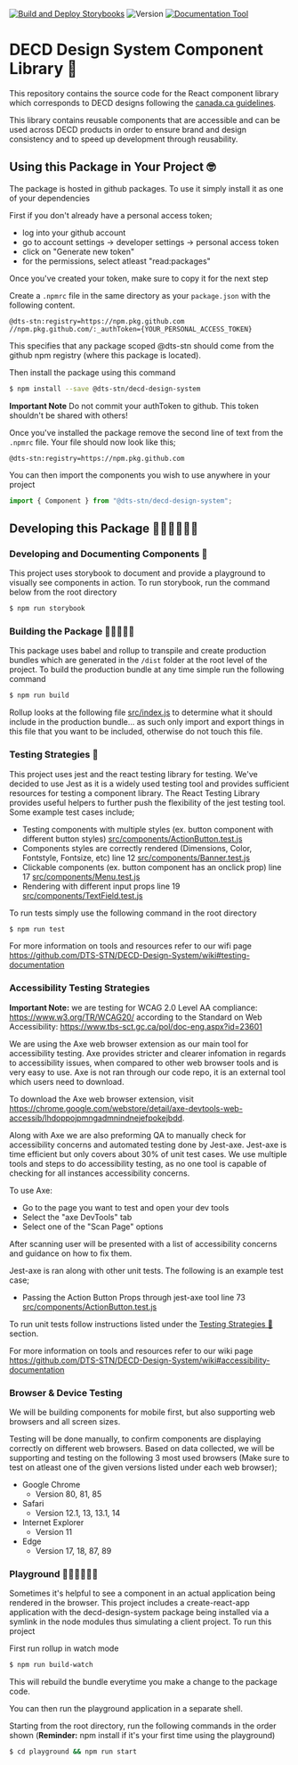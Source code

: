 [![Build and Deploy Storybooks](https://github.com/DTS-STN/DECD-Design-System/actions/workflows/build-and-deploy-storybooks.yml/badge.svg)](https://github.com/DTS-STN/DECD-Design-System/actions/workflows/build-and-deploy-storybooks.yml)
![Version](https://img.shields.io/github/package-json/v/dts-stn/decd-design-system)
[![Documentation Tool](https://img.shields.io/badge/Documentation%20Tool-storybooks-pink)](https://dts-stn.github.io/DECD-Design-System/master)

# DECD Design System Component Library 🎨

This repository contains the source code for the React component library which corresponds to DECD designs following the [canada.ca guidelines](https://www.canada.ca/en/government/about/design-system.html).

This library contains reusable components that are accessible and can be used across DECD products in order to ensure brand and design consistency and to speed up development through reusability.

## Using this Package in Your Project 🤓

The package is hosted in github packages. To use it simply install it as one of your dependencies

First if you don't already have a personal access token;

- log into your github account
- go to account settings -> developer settings -> personal access token
- click on "Generate new token"
- for the permissions, select atleast "read:packages"

Once you've created your token, make sure to copy it for the next step

Create a `.npmrc` file in the same directory as your `package.json` with the following content.

```text
@dts-stn:registry=https://npm.pkg.github.com
//npm.pkg.github.com/:_authToken={YOUR_PERSONAL_ACCESS_TOKEN}
```

This specifies that any package scoped @dts-stn should come from the github npm registry (where this package is located).

Then install the package using this command

```bash
$ npm install --save @dts-stn/decd-design-system
```

**Important Note** Do not commit your authToken to github. This token shouldn't be shared with others!

Once you've installed the package remove the second line of text from the
`.npmrc` file. Your file should now look like this;

```text
@dts-stn:registry=https://npm.pkg.github.com
```

You can then import the components you wish to use anywhere in your project

```js
import { Component } from "@dts-stn/decd-design-system";
```

## Developing this Package 👨🏽‍💻👩🏽‍💻

### Developing and Documenting Components 📝

This project uses storybook to document and provide a playground to visually see components in action. To run storybook, run the command below from the root directory

```bash
$ npm run storybook
```

### Building the Package 👷🏽‍♀️👷🏽

This package uses babel and rollup to transpile and create production bundles which are generated in the `/dist` folder at the root level of the project. To build the production bundle at any time simple run the following command

```bash
$ npm run build
```

Rollup looks at the following file [src/index.js](src/index.js) to determine what it should include in the production bundle... as such only import and export things in this file that you want to be included, otherwise do not touch this file.

### Testing Strategies 🧪

This project uses jest and the react testing library for testing. We've decided to use Jest as it is a widely used testing tool and provides sufficient resources for testing a component library. The React Testing Library provides useful helpers to further push the flexibility of the jest testing tool. Some example test cases include;

- Testing components with multiple styles (ex. button component with different button styles) [src/components/ActionButton.test.js](src/components/ActionButton.test.js)
- Components styles are correctly rendered (Dimensions, Color, Fontstyle, Fontsize, etc) line 12 [src/components/Banner.test.js](src/components/Banner.test.js)
- Clickable components (ex. button component has an onclick prop) line 17 [src/components/Menu.test.js](src/components/Menu.test.js)
- Rendering with different input props line 19 [src/components/TextField.test.js](src/components/TextField.testjs)

To run tests simply use the following command in the root directory

```bash
$ npm run test
```

For more information on tools and resources refer to our wifi page https://github.com/DTS-STN/DECD-Design-System/wiki#testing-documentation

### Accessibility Testing Strategies

**Important Note:** we are testing for WCAG 2.0 Level AA compliance: https://www.w3.org/TR/WCAG20/ according to the Standard on Web Accessibility: https://www.tbs-sct.gc.ca/pol/doc-eng.aspx?id=23601

We are using the Axe web browser extension as our main tool for accessibility testing. Axe provides stricter and clearer infomation in regards to accessibility issues, when compared to other web browser tools and is very easy to use. Axe is not ran through our code repo, it is an external tool which users need to download.

To download the Axe web browser extension, visit https://chrome.google.com/webstore/detail/axe-devtools-web-accessib/lhdoppojpmngadmnindnejefpokejbdd.

Along with Axe we are also preforming QA to manually check for accessibility concerns and automated testing done by Jest-axe. Jest-axe is time efficient but only covers about 30% of unit test cases. We use multiple tools and steps to do accessibility testing, as no one tool is capable of checking for all instances accessibility concerns.

To use Axe:

- Go to the page you want to test and open your dev tools
- Select the "axe DevTools" tab
- Select one of the "Scan Page" options

After scanning user will be presented with a list of accessibility concerns and guidance on how to fix them.

Jest-axe is ran along with other unit tests. The following is an example test case;

- Passing the Action Button Props through jest-axe tool line 73 [src/components/ActionButton.test.js](src/components/ActionButton.test.js)

To run unit tests follow instructions listed under the [Testing Strategies 🧪](#Testing-Strategies-🧪) section.

For more information on tools and resources refer to our wiki page https://github.com/DTS-STN/DECD-Design-System/wiki#accessibility-documentation

### Browser & Device Testing

We will be building components for mobile first, but also supporting web browsers and all screen sizes.

Testing will be done manually, to confirm components are displaying correctly on different web browsers. Based on data collected, we will be supporting and testing on the following 3 most used browsers (Make sure to test on atleast one of the given versions listed under each web browser);

- Google Chrome
  - Version 80, 81, 85
- Safari
  - Version 12.1, 13, 13.1, 14
- Internet Explorer
  - Version 11
- Edge
  - Version 17, 18, 87, 89

### Playground ⛹🏽‍♀️⛹🏽‍♂️

Sometimes it's helpful to see a component in an actual application being rendered in the browser. This project includes a create-react-app application with the decd-design-system package being installed via a symlink in the node modules thus simulating a client project. To run this project

First run rollup in watch mode

```bash
$ npm run build-watch
```

This will rebuild the bundle everytime you make a change to the package code.

You can then run the playground application in a separate shell.

Starting from the root directory, run the following commands in the order shown (**Reminder:** npm install if it's your first time using the playground)

```bash
$ cd playground && npm run start
```
